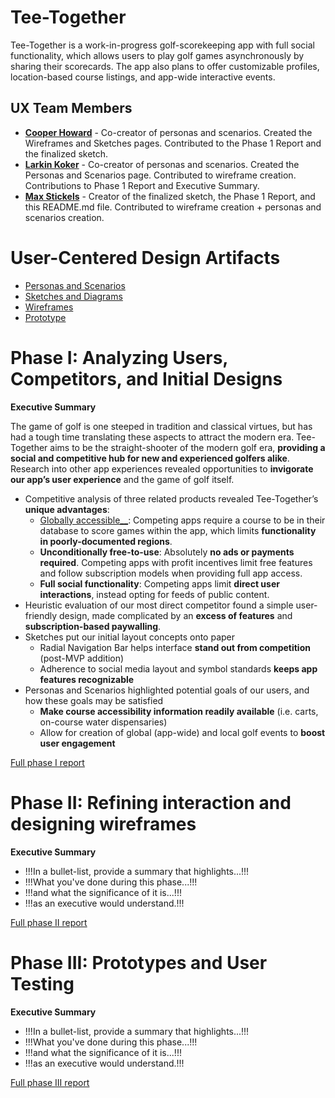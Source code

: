 # Tee-Together

Tee-Together is a work-in-progress golf-scorekeeping app with full social functionality, which allows users to play golf games asynchronously by sharing their scorecards. The app also plans to offer customizable profiles, location-based course listings, and app-wide interactive events.

## UX Team Members

* **[Cooper Howard](https://github.com/UsabilityEngineering/ux-portfolio-copper-glitch)** - Co-creator of personas and scenarios. Created the Wireframes and Sketches pages. Contributed to the Phase 1 Report and the finalized sketch.
* **[Larkin Koker](https://github.com/UsabilityEngineering/ux-portfolio-lkoker)** - Co-creator of personas and scenarios. Created the Personas and Scenarios page. Contributed to wireframe creation. Contributions to Phase 1 Report and Executive Summary.
* **[Max Stickels](https://github.com/UsabilityEngineering/ux-portfolio-maxwellstickels)** - Creator of the finalized sketch, the Phase 1 Report, and this README.md file. Contributed to wireframe creation + personas and scenarios creation.

# User-Centered Design Artifacts
 
* [Personas and Scenarios](personas/)
* [Sketches and Diagrams](sketches/)
* [Wireframes](wireframes/)
* [Prototype](#)

# Phase I: Analyzing Users, Competitors, and Initial Designs

**Executive Summary**

The game of golf is one steeped in tradition and classical virtues, but has had a tough time translating these aspects to attract the modern era. Tee-Together aims to be the straight-shooter of the modern golf era, **providing a social and competitive hub for new and experienced golfers alike**. Research into other app experiences revealed opportunities to **invigorate our app’s user experience** and the game of golf itself.
- Competitive analysis of three related products revealed Tee-Together’s **unique advantages**:
  - <ins>Globally accessible__</ins>: Competing apps require a course to be in their database to score games within the app, which limits **functionality in poorly-documented regions**.
  - __Unconditionally free-to-use__: Absolutely **no ads or payments required**. Competing apps with profit incentives limit free features and follow subscription models when providing full app access.
  - __Full social functionality__: Competing apps limit **direct user interactions**, instead opting for feeds of public content.
- Heuristic evaluation of our most direct competitor found a simple user-friendly design, made complicated by an **excess of features** and **subscription-based paywalling**.
- Sketches put our initial layout concepts onto paper
  - Radial Navigation Bar helps interface **stand out from competition** (post-MVP addition)
  - Adherence to social media layout and symbol standards **keeps app features recognizable**
- Personas and Scenarios highlighted potential goals of our users, and how these goals may be satisfied
  - **Make course accessibility information readily available** (i.e. carts, on-course water dispensaries)
  - Allow for creation of global (app-wide) and local golf events to **boost user engagement**


[Full phase I report](phaseI/)

# Phase II: Refining interaction and designing wireframes

**Executive Summary**

* !!!In a bullet-list, provide a summary that highlights...!!!
* !!!What you've done during this phase...!!!
* !!!and what the significance of it is...!!!
* !!!as an executive would understand.!!!

[Full phase II report](phaseII/)

# Phase III: Prototypes and User Testing

**Executive Summary**

* !!!In a bullet-list, provide a summary that highlights...!!!
* !!!What you've done during this phase...!!!
* !!!and what the significance of it is...!!!
* !!!as an executive would understand.!!!

[Full phase III report](phaseIII/)
